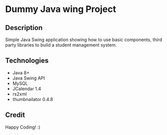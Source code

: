 # Dummy Java wing Project

## Description
Simple Java Swing application showing how to use basic components, third party libraries to build a student management system.

## Technologies
* Java 8+
* Java Swing API
* MySQL
* JCalendar 1.4
* rs2xml
* thumbnailator 0.4.8

## Credit
Happy Coding! :)
